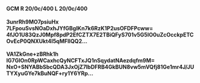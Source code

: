#### GCM R 20/0c/400 L 20/0c/400
**3unrRh9MO7psiuHx**<br/>**7LFpouSvsNOaDxhJYfGBgIKn7k6RzK1P2usOFDFPcww=**<br/>**4fJO1U83QzJ0Mpf8pdP2EfCZTX7E2TBiQFyS701v5G5IO0uZcOcckpETCOvEcP0QNXUkt4I5qMFlIQQ2...**<br/><br/>
**VA1ZkGne+zBRhk1h**<br/>**lG7GlOn0RpWCaxhcQyNCFTxJQ1nSqydatNAezdqfm9M=**<br/>**NxO+SNYABbSbcQDA3JxOjZ7lbDFRB4GkBUN8vw5mVQfj81Ge1mr4J/JUTYXyuGYe7kBuNQF+ry1Y6YRp...**